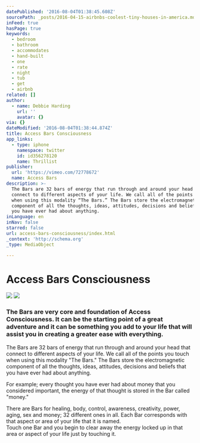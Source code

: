 ```yaml
---
datePublished: '2016-08-04T01:38:45.608Z'
sourcePath: _posts/2016-04-15-airbnbs-coolest-tiny-houses-in-america.md
inFeed: true
hasPage: true
keywords:
  - bedroom
  - bathroom
  - accommodates
  - hand-built
  - one
  - rate
  - night
  - tub
  - get
  - airbnb
related: []
author:
  - name: Debbie Harding
    url: ''
    avatar: {}
via: {}
dateModified: '2016-08-04T01:38:44.874Z'
title: Access Bars Consciousness
app_links:
  - type: iphone
    namespace: twitter
    id: id356278120
    name: Thrillist
publisher:
  url: 'https://vimeo.com/72778672'
  name: Access Bars
description: >-
  The Bars are 32 bars of energy that run through and around your head that
  connect to different aspects of your life. We call all of the points you touch
  when using this modality “The Bars.” The Bars store the electromagnetic
  component of all the thoughts, ideas, attitudes, decisions and beliefs that
  you have ever had about anything.
inLanguage: en
inNav: false
starred: false
url: access-bars-consciousness/index.html
_context: 'http://schema.org'
_type: MediaObject

---
```

# Access Bars Consciousness
![ ](https://the-grid-user-content.s3-us-west-2.amazonaws.com/a18844b6-5971-40a0-8739-069dcdfc214c.jpg)
![](https://the-grid-user-content.s3-us-west-2.amazonaws.com/b01f2f24-a6c8-43c6-915e-b5365c934805.jpg)

### The Bars are very core and foundation of Access Consciousness. It can be the starting point of a great adventure and it can be something you add to your life that will assist you in creating a greater ease with everything.

The Bars are 32 bars of energy that run through and around your head that connect to different aspects of your life. We call all of the points you touch when using this modality "The Bars." The Bars store the electromagnetic component of all the thoughts, ideas, attitudes, decisions and beliefs that you have ever had about anything.

For example; every thought you have ever had about money that you considered important, the energy of that thought is stored in the Bar called "money."

There are Bars for healing, body, control, awareness, creativity, power, aging, sex and money; 32 different ones in all. Each Bar corresponds with that aspect or area of your life that it is named.   
Touch one Bar and you begin to clear away the energy locked up in that area or aspect of your life just by touching it.